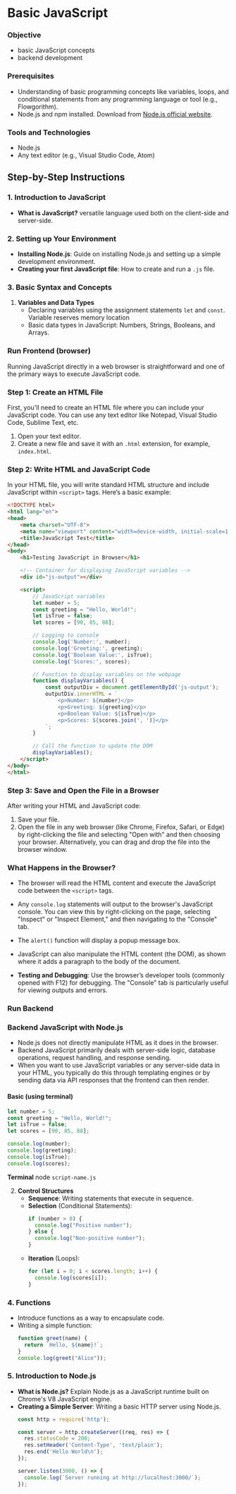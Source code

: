# Basic JavaScript

### Objective
- basic JavaScript concepts
- backend development

### Prerequisites
- Understanding of basic programming concepts like variables, loops, and conditional statements from any programming language or tool (e.g., Flowgorithm).
- Node.js and npm installed. Download from [Node.js official website](https://nodejs.org/).

### Tools and Technologies
- Node.js
- Any text editor (e.g., Visual Studio Code, Atom)

## Step-by-Step Instructions

### 1. Introduction to JavaScript
- **What is JavaScript?** versatile language used both on the client-side and server-side.


### 2. Setting up Your Environment
- **Installing Node.js**: Guide on installing Node.js and setting up a simple development environment.
- **Creating your first JavaScript file**: How to create and run a `.js` file.

### 3. Basic Syntax and Concepts
1. **Variables and Data Types**
   - Declaring variables using the assignment statements `let` and `const`.
     Variable reserves memory location
   - Basic data types in JavaScript: Numbers, Strings, Booleans, and Arrays.

### Run Frontend (browser)

Running JavaScript directly in a web browser is straightforward and one of the primary ways to execute JavaScript code. 

### Step 1: Create an HTML File

First, you'll need to create an HTML file where you can include your JavaScript code. You can use any text editor like Notepad, Visual Studio Code, Sublime Text, etc.

1. Open your text editor.
2. Create a new file and save it with an `.html` extension, for example, `index.html`.

### Step 2: Write HTML and JavaScript Code

In your HTML file, you will write standard HTML structure and include JavaScript within `<script>` tags. Here’s a basic example:

```html
<!DOCTYPE html>
<html lang="en">
<head>
    <meta charset="UTF-8">
    <meta name="viewport" content="width=device-width, initial-scale=1.0">
    <title>JavaScript Test</title>
</head>
<body>
    <h1>Testing JavaScript in Browser</h1>

    <!-- Container for displaying JavaScript variables -->
    <div id="js-output"></div>

    <script>
        // JavaScript variables
        let number = 5;
        const greeting = "Hello, World!";
        let isTrue = false;
        let scores = [90, 85, 88];

        // Logging to console
        console.log('Number:', number);
        console.log('Greeting:', greeting);
        console.log('Boolean Value:', isTrue);
        console.log('Scores:', scores);

        // Function to display variables on the webpage
        function displayVariables() {
            const outputDiv = document.getElementById('js-output');
            outputDiv.innerHTML = `
                <p>Number: ${number}</p>
                <p>Greeting: ${greeting}</p>
                <p>Boolean Value: ${isTrue}</p>
                <p>Scores: ${scores.join(', ')}</p>
            `;
        }

        // Call the function to update the DOM
        displayVariables();
    </script>
</body>
</html>

```

### Step 3: Save and Open the File in a Browser

After writing your HTML and JavaScript code:
1. Save your file.
2. Open the file in any web browser (like Chrome, Firefox, Safari, or Edge) by right-clicking the file and selecting "Open with" and then choosing your browser. Alternatively, you can drag and drop the file into the browser window.

### What Happens in the Browser?

- The browser will read the HTML content and execute the JavaScript code between the `<script>` tags.
- Any `console.log` statements will output to the browser's JavaScript console. You can view this by right-clicking on the page, selecting "Inspect" or "Inspect Element," and then navigating to the "Console" tab.
- The `alert()` function will display a popup message box.
- JavaScript can also manipulate the HTML content (the DOM), as shown where it adds a paragraph to the body of the document.

- **Testing and Debugging**: Use the browser’s developer tools (commonly opened with F12) for debugging. The "Console" tab is particularly useful for viewing outputs and errors.

### Run Backend

### Backend JavaScript with Node.js
- Node.js does not directly manipulate HTML as it does in the browser. 
- Backend JavaScript primarily deals with server-side logic, database operations, request handling, and response sending. 
- When you want to use JavaScript variables or any server-side data in your HTML, you typically do this through templating engines or by sending data via API responses that the frontend can then render.

#### Basic (using terminal)
```javascript
let number = 5;
const greeting = "Hello, World!";
let isTrue = false;
let scores = [90, 85, 88];

console.log(number);
console.log(greeting);
console.log(isTrue);
console.log(scores);
```

**Terminal** node `script-name.js` 


2. **Control Structures**
   - **Sequence**: Writing statements that execute in sequence.
   - **Selection** (Conditional Statements):
     ```javascript
     if (number > 0) {
       console.log("Positive number");
     } else {
       console.log("Non-positive number");
     }
     ```
   - **Iteration** (Loops):
     ```javascript
     for (let i = 0; i < scores.length; i++) {
       console.log(scores[i]);
     }
     ```

### 4. Functions
- Introduce functions as a way to encapsulate code.
- Writing a simple function:
  ```javascript
  function greet(name) {
    return `Hello, ${name}!`;
  }
  console.log(greet("Alice"));
  ```

### 5. Introduction to Node.js
- **What is Node.js?** Explain Node.js as a JavaScript runtime built on Chrome's V8 JavaScript engine.
- **Creating a Simple Server**: Writing a basic HTTP server using Node.js.
  ```javascript
  const http = require('http');

  const server = http.createServer((req, res) => {
    res.statusCode = 200;
    res.setHeader('Content-Type', 'text/plain');
    res.end('Hello World\n');
  });

  server.listen(3000, () => {
    console.log(`Server running at http://localhost:3000/`);
  });
  ```



